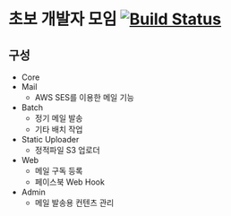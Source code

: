 # 초보 개발자 모임  [![Build Status](https://travis-ci.org/jojoldu/dev-beginner-group.svg?branch=master)](https://travis-ci.org/jojoldu/dev-beginner-group)

## 구성

* Core
* Mail
  * AWS SES를 이용한 메일 기능 
* Batch
  * 정기 메일 발송
  * 기타 배치 작업
* Static Uploader
  * 정적파일 S3 업로더  
* Web
  * 메일 구독 등록
  * 페이스북 Web Hook
* Admin
  * 메일 발송용 컨텐츠 관리